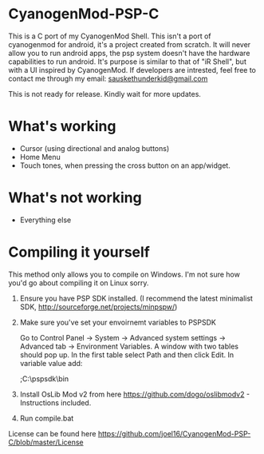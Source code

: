CyanogenMod-PSP-C
=================

This is a C port of my CyanogenMod Shell. This isn't a port of cyanogenmod for android, it's a project created from scratch. It will never allow you to run android apps, the psp system doesn't have the hardware capabilities to run android. It's purpose is similar to that of "iR Shell", but with a UI inspired by CyanogenMod. If developers are intrested, feel free to contact me through my email: sauskethunderkid@gmail.com 

This is not ready for release. Kindly wait for more updates.


What's working
=================
- Cursor (using directional and analog buttons)
- Home Menu
- Touch tones, when pressing the cross button on an app/widget.

What's not working
=================
- Everything else

Compiling it yourself 
=================
This method only allows you to compile on Windows. I'm not sure how you'd go about compiling it on Linux sorry.

1. Ensure you have PSP SDK installed. (I recommend the latest minimalist SDK, http://sourceforge.net/projects/minpspw/)
2. Make sure you've set your envoirnemt variables to PSPSDK

   Go to Control Panel -> System -> Advanced system settings -> Advanced tab -> Environment Variables. A window with two     tables should pop up. In the first table select Path and then click Edit. In variable value add:
   
   ;C:\pspsdk\bin
   
3. Install OsLib Mod v2 from here https://github.com/dogo/oslibmodv2 - Instructions included.
4. Run compile.bat


License can be found here https://github.com/joel16/CyanogenMod-PSP-C/blob/master/License

